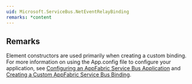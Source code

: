 ```yaml
---
uid: Microsoft.ServiceBus.NetEventRelayBinding
remarks: *content
---
```

## Remarks  
 Element constructors are used primarily when creating a custom binding. For more information on using the App.config file to configure your application, see [Configuring an AppFabric Service Bus Application](assetId:///c3c38827-e436-4e31-8ea6-3d90e6d169d4) and [Creating a Custom AppFabric Service Bus Binding](assetId:///d9981122-d1f8-41de-b2fb-23c411be7d18).